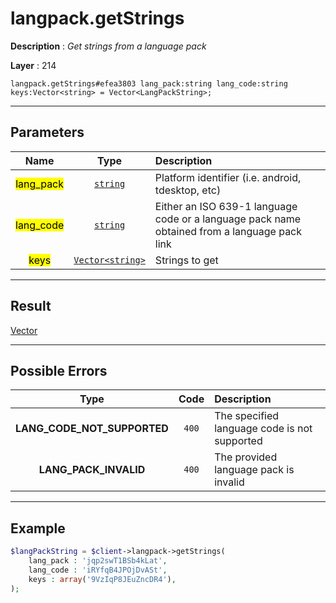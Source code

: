 # langpack.getStrings

**Description** : *Get strings from a language pack*

**Layer** : 214

```tl
langpack.getStrings#efea3803 lang_pack:string lang_code:string keys:Vector<string> = Vector<LangPackString>;
```

---

## Parameters

| Name | Type | Description |
| :---: | :---: | :--- |
| <mark>lang_pack</mark> | [`string`](type/string) | Platform identifier (i.e. android, tdesktop, etc) |
| <mark>lang_code</mark> | [`string`](type/string) | Either an ISO 639-1 language code or a language pack name obtained from a language pack link |
| <mark>keys</mark> | [`Vector<string>`](type/string) | Strings to get |

---

## Result

[Vector<LangPackString>](type/LangPackString)

---

## Possible Errors

| Type | Code | Description |
| :---: | :---: | :--- |
| **LANG_CODE_NOT_SUPPORTED** | `400` | The specified language code is not supported |
| **LANG_PACK_INVALID** | `400` | The provided language pack is invalid |

---

## Example

```php
$langPackString = $client->langpack->getStrings(
	lang_pack : 'jqp2swT1BSb4kLat',
	lang_code : 'iRYfqB4JPOjDvASt',
	keys : array('9VzIqP8JEuZncDR4'),
);
```